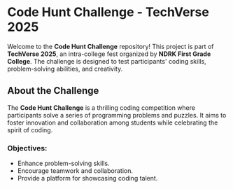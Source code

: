 # Code Hunt Challenge - TechVerse 2025

Welcome to the **Code Hunt Challenge** repository! This project is part of **TechVerse 2025**, an intra-college fest organized by **NDRK First Grade College**. The challenge is designed to test participants' coding skills, problem-solving abilities, and creativity.


## About the Challenge

The **Code Hunt Challenge** is a thrilling coding competition where participants solve a series of programming problems and puzzles. It aims to foster innovation and collaboration among students while celebrating the spirit of coding.

### Objectives:
- Enhance problem-solving skills.
- Encourage teamwork and collaboration.
- Provide a platform for showcasing coding talent.
